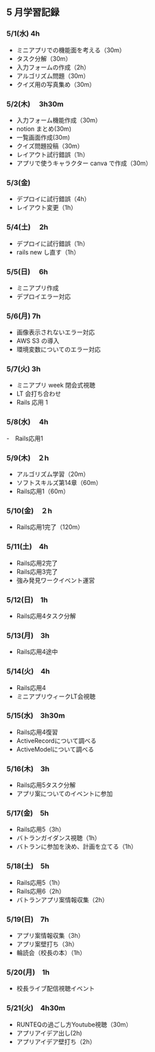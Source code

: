 ## 5 月学習記録

### 5/1(水) 4h

- ミニアプリでの機能面を考える（30m）
- タスク分解（30m）
- 入力フォームの作成（2h）
- アルゴリズム問題（30m）
- クイズ用の写真集め（30m）

### 5/2(木)　 3h30m

- 入力フォーム機能作成（30m）
- notion まとめ(30m)
- 一覧画面作成(30m)
- クイズ問題投稿（30m）
- レイアウト試行錯誤（1h）
- アプリで使うキャラクター canva で作成（30m）

### 5/3(金)

- デプロイに試行錯誤（4h）
- レイアウト変更（1h）

### 5/4(土)　 2h

- デプロイに試行錯誤（1h）
- rails new し直す（1h）

### 5/5(日)　 6h

- ミニアプリ作成
- デプロイエラー対応

### 5/6(月) 7h

- 画像表示されないエラー対応
- AWS S3 の導入
- 環境変数についてのエラー対応

### 5/7(火) 3h

- ミニアプリ week 閉会式視聴
- LT 会打ち合わせ
- Rails 応用 1

### 5/8(水)　 4h

-　Rails応用1

### 5/9(木)　２h

- アルゴリズム学習（20m）
- ソフトスキルズ第14章（60m）
- Rails応用1（60m）

### 5/10(金)　２h

- Rails応用1完了（120m）

### 5/11(土)　4h

- Rails応用2完了
- Rails応用3完了
- 強み発見ワークイベント運営

### 5/12(日)　1h

- Rails応用4タスク分解

### 5/13(月)　3h

- Rails応用4途中

### 5/14(火)　4h

- Rails応用4
- ミニアプリウィークLT会視聴

### 5/15(水)　3h30m

- Rails応用4復習
- ActiveRecordについて調べる
- ActiveModelについて調べる

### 5/16(木)　3h

- Rails応用5タスク分解
- アプリ案についてのイベントに参加

### 5/17(金)　5h

- Rails応用5（3h）
- バトランガイダンス視聴（1h）
- バトランに参加を決め、計画を立てる（1h）

### 5/18(土)　5h

- Rails応用5（1h）
- Rails応用6（2h）
- バトランアプリ案情報収集（2h）

### 5/19(日)　7h

- アプリ案情報収集（3h）
- アプリ案壁打ち（3h）
- 輪読会（校長の本）（1h）

### 5/20(月)　1h

- 校長ライブ配信視聴イベント

### 5/21(火)　4h30m

- RUNTEQの過ごし方Youtube視聴（30m）
- アプリアイデア出し(2h)
- アプリアイデア壁打ち（2h）